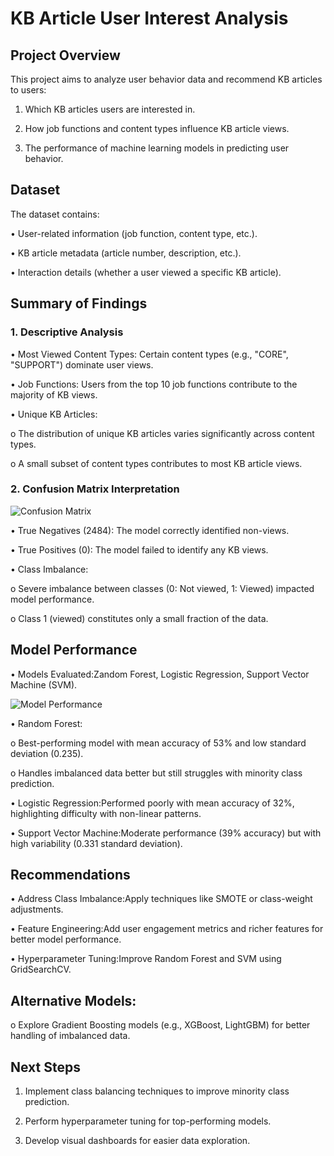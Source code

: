 # KB Article User Interest Analysis
## Project Overview
This project aims to analyze user behavior data and recommend KB articles to users:

1.	Which KB articles users are interested in.

2.	How job functions and content types influence KB article views.

3.	The performance of machine learning models in predicting user behavior.

## Dataset
The dataset contains:

•	User-related information (job function, content type, etc.).

•	KB article metadata (article number, description, etc.).

•	Interaction details (whether a user viewed a specific KB article).

## Summary of Findings

### 1. Descriptive Analysis

•	Most Viewed Content Types: Certain content types (e.g., "CORE", "SUPPORT") dominate user views.

•	Job Functions: Users from the top 10 job functions contribute to the majority of KB views.

•	Unique KB Articles:

 o	The distribution of unique KB articles varies significantly across content types.

 o	A small subset of content types contributes to most KB article views.

### 2. Confusion Matrix Interpretation

![Confusion Matrix]([https://github.com/reachkavitas/KB-Article-User-Interest-Analysis-Using-Classification-Models/blob/main/21.JPG])

•	True Negatives (2484): The model correctly identified non-views.

•	True Positives (0): The model failed to identify any KB views.

•	Class Imbalance:

o	Severe imbalance between classes (0: Not viewed, 1: Viewed) impacted model performance.

o	Class 1 (viewed) constitutes only a small fraction of the data.
 
## Model Performance

•	Models Evaluated:Zandom Forest, Logistic Regression, Support Vector Machine (SVM).

![Model Performance]([https://github.com/reachkavitas/KB-Article-User-Interest-Analysis-Using-Classification-Models/blob/main/20.JPG])

•	Random Forest:

o	Best-performing model with mean accuracy of 53% and low standard deviation (0.235).

o	Handles imbalanced data better but still struggles with minority class prediction.

•	Logistic Regression:Performed poorly with mean accuracy of 32%, highlighting difficulty with non-linear patterns.

•	Support Vector Machine:Moderate performance (39% accuracy) but with high variability (0.331 standard deviation).
 
## Recommendations

•	Address Class Imbalance:Apply techniques like SMOTE or class-weight adjustments.

•	Feature Engineering:Add user engagement metrics and richer features for better model performance.

•	Hyperparameter Tuning:Improve Random Forest and SVM using GridSearchCV.

## Alternative Models:

o	Explore Gradient Boosting models (e.g., XGBoost, LightGBM) for better handling of imbalanced data.

## Next Steps

1.	Implement class balancing techniques to improve minority class prediction.

2.	Perform hyperparameter tuning for top-performing models.

3.	Develop visual dashboards for easier data exploration.

